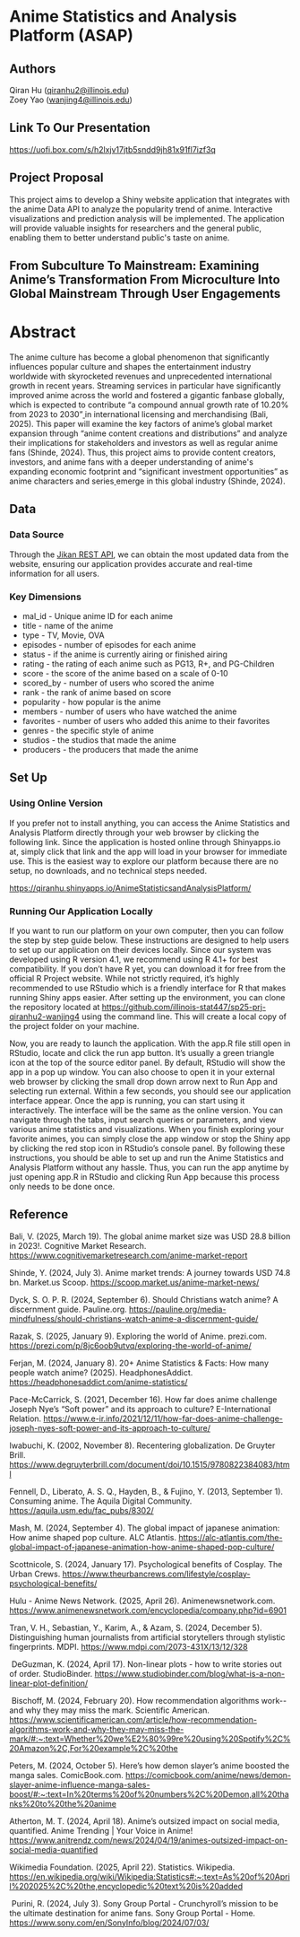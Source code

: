 # Anime Statistics and Analysis Platform (ASAP)

## Authors

Qiran Hu ([qiranhu2\@illinois.edu](mailto:qiranhu2@illinois.edu))\
Zoey Yao ([wanjing4\@illinois.edu](mailto:wanjing4@illinois.edu))

## Link To Our Presentation

https://uofi.box.com/s/h2lxjv17jtb5sndd9jh81x91fl7izf3q

## Project Proposal

This project aims to develop a Shiny website application that integrates with the anime Data API to analyze the popularity trend of anime. Interactive visualizations and prediction analysis will be implemented. The application will provide valuable insights for researchers and the general public, enabling them to better understand public's taste on anime.

## From Subculture To Mainstream: Examining Anime’s Transformation From Microculture Into Global Mainstream Through User Engagements

# Abstract

The anime culture has become a global phenomenon that significantly influences popular culture and shapes the entertainment industry worldwide with skyrocketed revenues and unprecedented international growth in recent years. Streaming services in particular have significantly improved anime across the world and fostered a gigantic fanbase globally, which is expected to contribute “a compound annual growth rate of 10.20% from 2023 to 2030”[ ](https://www.cognitivemarketresearch.com/anime-market-report)in international licensing and merchandising (Bali, 2025). This paper will examine the key factors of anime’s global market expansion through “anime content creations and distributions” and analyze their implications for stakeholders and investors as well as regular anime fans (Shinde, 2024). Thus, this project aims to provide content creators, investors, and anime fans with a deeper understanding of anime's expanding economic footprint and “significant investment opportunities” as anime characters and series[ ](https://scoop.market.us/anime-market-news/)emerge in this global industry (Shinde, 2024).

## Data

### Data Source

Through the [Jikan REST API](https://jikan.moe/), we can obtain the most updated data from the website, ensuring our application provides accurate and real-time information for all users.

### Key Dimensions

-   mal_id - Unique anime ID for each anime
-   title - name of the anime
-   type - TV, Movie, OVA
-   episodes - number of episodes for each anime
-   status - if the anime is currently airing or finished airing
-   rating - the rating of each anime such as PG13, R+, and PG-Children
-   score - the score of the anime based on a scale of 0-10
-   scored_by - number of users who scored the anime
-   rank - the rank of anime based on score
-   popularity - how popular is the anime
-   members - number of users who have watched the anime
-   favorites - number of users who added this anime to their favorites
-   genres - the specific style of anime
-   studios - the studios that made the anime
-   producers - the producers that made the anime

## Set Up

### Using Online Version 

If you prefer not to install anything, you can access the Anime Statistics and Analysis Platform directly through your web browser by clicking the following link. Since the application is hosted online through Shinyapps.io at, simply click that link and the app will load in your browser for immediate use. This is the easiest way to explore our platform because there are no setup, no downloads, and no technical steps needed. 

<https://qiranhu.shinyapps.io/AnimeStatisticsandAnalysisPlatform/>

### Running Our Application Locally 

If you want to run our platform on your own computer, then you can follow the step by step guide below. These instructions are designed to help users to set up our application on their devices locally. Since our system was developed using R version 4.1, we recommend using R 4.1+ for best compatibility. If you don’t have R yet, you can download it for free from the official R Project website. While not strictly required, it’s highly recommended to use RStudio which is a friendly interface for R that makes running Shiny apps easier. After setting up the environment, you can clone the repository located at <https://github.com/illinois-stat447/sp25-prj-qiranhu2-wanjing4> using the command line. This will create a local copy of the project folder on your machine.

Now, you are ready to launch the application. With the app.R file still open in RStudio, locate and click the run app button. It’s usually a green triangle icon at the top of the source editor panel. By default, RStudio will show the app in a pop up window. You can also choose to open it in your external web browser by clicking the small drop down arrow next to Run App and selecting run external. Within a few seconds, you should see our application interface appear. Once the app is running, you can start using it interactively. The interface will be the same as the online version. You can navigate through the tabs, input search queries or parameters, and view various anime statistics and visualizations. When you finish exploring your favorite animes, you can simply close the app window or stop the Shiny app by clicking the red stop icon in RStudio’s console panel. By following these instructions, you should be able to set up and run the Anime Statistics and Analysis Platform without any hassle. Thus, you can run the app anytime by just opening app.R in RStudio and clicking Run App because this process only needs to be done once.

## Reference

Bali, V. (2025, March 19). The global anime market size was USD 28.8 billion in 2023!. Cognitive Market Research. <https://www.cognitivemarketresearch.com/anime-market-report>

Shinde, Y. (2024, July 3). Anime market trends: A journey towards USD 74.8 bn. Market.us Scoop. <https://scoop.market.us/anime-market-news/>

Dyck, S. O. P. R. (2024, September 6). Should Christians watch anime? A discernment guide. Pauline.org. <https://pauline.org/media-mindfulness/should-christians-watch-anime-a-discernment-guide/>

Razak, S. (2025, January 9). Exploring the world of Anime. prezi.com. <https://prezi.com/p/8jc6oob9utvq/exploring-the-world-of-anime/>

Ferjan, M. (2024, January 8). 20+ Anime Statistics & Facts: How many people watch anime? (2025). HeadphonesAddict. <https://headphonesaddict.com/anime-statistics/>

Pace-McCarrick, S. (2021, December 16). How far does anime challenge Joseph Nye’s “Soft power” and its approach to culture? E-International Relation. <https://www.e-ir.info/2021/12/11/how-far-does-anime-challenge-joseph-nyes-soft-power-and-its-approach-to-culture/>

Iwabuchi, K. (2002, November 8). Recentering globalization. De Gruyter Brill. <https://www.degruyterbrill.com/document/doi/10.1515/9780822384083/html>

Fennell, D., Liberato, A. S. Q., Hayden, B., & Fujino, Y. (2013, September 1). Consuming anime. The Aquila Digital Community. <https://aquila.usm.edu/fac_pubs/8302/>

Mash, M. (2024, September 4). The global impact of japanese animation: How anime shaped pop culture. ALC Atlantis. <https://alc-atlantis.com/the-global-impact-of-japanese-animation-how-anime-shaped-pop-culture/>

Scottnicole, S. (2024, January 17). Psychological benefits of Cosplay. The Urban Crews. <https://www.theurbancrews.com/lifestyle/cosplay-psychological-benefits/>

Hulu - Anime News Network. (2025, April 26). Animenewsnetwork.com. <https://www.animenewsnetwork.com/encyclopedia/company.php?id=6901>

Tran, V. H., Sebastian, Y., Karim, A., & Azam, S. (2024, December 5). Distinguishing human journalists from artificial storytellers through stylistic fingerprints. MDPI. <https://www.mdpi.com/2073-431X/13/12/328>

 DeGuzman, K. (2024, April 17). Non-linear plots - how to write stories out of order. StudioBinder. <https://www.studiobinder.com/blog/what-is-a-non-linear-plot-definition/>

 Bischoff, M. (2024, February 20). How recommendation algorithms work--and why they may miss the mark. Scientific American. <https://www.scientificamerican.com/article/how-recommendation-algorithms-work-and-why-they-may-miss-the-mark/#:~:text=Whether%20we%E2%80%99re%20using%20Spotify%2C%20Amazon%2C,For%20example%2C%20the>

Peters, M. (2024, October 5). Here’s how demon slayer’s anime boosted the manga sales. ComicBook.com. <https://comicbook.com/anime/news/demon-slayer-anime-influence-manga-sales-boost/#:~:text=In%20terms%20of%20numbers%2C%20Demon,all%20thanks%20to%20the%20anime>

Atherton, M. T. (2024, April 18). Anime’s outsized impact on social media, quantified. Anime Trending \| Your Voice in Anime! <https://www.anitrendz.com/news/2024/04/19/animes-outsized-impact-on-social-media-quantified>

Wikimedia Foundation. (2025, April 22). Statistics. Wikipedia. <https://en.wikipedia.org/wiki/Wikipedia:Statistics#:~:text=As%20of%20April%202025%2C%20the,encyclopedic%20text%20is%20added>

 Purini, R. (2024, July 3). Sony Group Portal - Crunchyroll’s mission to be the ultimate destination for anime fans. Sony Group Portal - Home. <https://www.sony.com/en/SonyInfo/blog/2024/07/03/>

